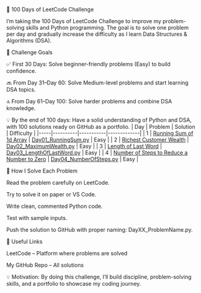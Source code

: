 🚀 100 Days of LeetCode Challenge

I’m taking the 100 Days of LeetCode Challenge to improve my problem-solving skills and Python programming.
The goal is to solve one problem per day and gradually increase the difficulty as I learn Data Structures & Algorithms (DSA).

🎯 Challenge Goals

✅ First 30 Days: Solve beginner-friendly problems (Easy) to build confidence.

🔜 From Day 31–Day 60: Solve Medium-level problems and start learning DSA topics.

🔝 From Day 61–Day 100: Solve harder problems and combine DSA knowledge.

💡 By the end of 100 days: Have a solid understanding of Python and DSA, with 100 solutions ready on GitHub as a portfolio.
| Day | Problem | Solution | Difficulty |
|-----|----------|-----------|-------------|
| 1 | [Running Sum of 1d Array](https://leetcode.com/problems/running-sum-of-1d-array/) | [Day01_RunningSum.py](Day01_RunningSum.py) | Easy |
| 2 | [Richest Customer Wealth](https://leetcode.com/problems/richest-customer-wealth/) | [Day02_MaximumWealth.py](Day02_MaximumWealth.py) | Easy |
| 3 | [Length of Last Word](https://leetcode.com/problems/length-of-last-word/) | [Day03_LengthOfLastWord.py](Day03_LengthOfLastWord.py) | Easy |
| 4 | [Number of Steps to Reduce a Number to Zero](https://leetcode.com/problems/number-of-steps-to-reduce-a-number-to-zero/) | [Day04_NumberOfSteps.py](Day04_NumberOfSteps.py) | Easy |

📌 How I Solve Each Problem

Read the problem carefully on LeetCode.

Try to solve it on paper or VS Code.

Write clean, commented Python code.

Test with sample inputs.

Push the solution to GitHub with proper naming: DayXX_ProblemName.py.

🔗 Useful Links

LeetCode
 – Platform where problems are solved

My GitHub Repo
 – All solutions

💡 Motivation: By doing this challenge, I’ll build discipline, problem-solving skills, and a portfolio to showcase my coding journey.
